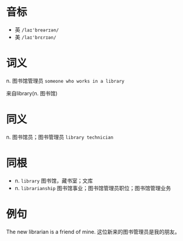 # 音标

- 英 `/laɪ'breərɪən/`
- 美 `/laɪ'brɛrɪən/`

# 词义

n. 图书馆管理员
`someone who works in a library`



来自library(n. 图书馆)

# 同义

n. 图书馆员；图书管理员
`library technician`

# 同根

- n. `library` 图书馆，藏书室；文库
- n. `librarianship` 图书馆事业；图书馆管理员职位；图书馆管理业务

# 例句

The new librarian is a friend of mine.
这位新来的图书管理员是我的朋友。


